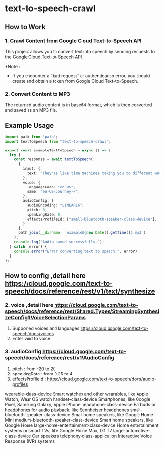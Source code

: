 # text-to-speech-crawl

## How to Work

### 1. Crawl Content from Google Cloud Text-to-Speech API

This project allows you to convert text into speech by sending requests to the [Google Cloud Text-to-Speech API](https://cloud.google.com/text-to-speech).

\*Note :

- If you encounter a "bad request" or authentication error, you should create and obtain a token from Google Cloud Text-to-Speech.

### 2. Convert Content to MP3

The returned audio content is in base64 format, which is then converted and saved as an MP3 file.

## Example Usage

```typescript
import path from "path";
import textToSpeech from "text-to-speech-crawl";

export const exampleTextToSpeech = async () => {
  try {
    const response = await textToSpeech(
      {
        input: {
          text: "They're like time machines taking you to different worlds and landscapes, and um, and I just can't get enough of it.",
        },
        voice: {
          languageCode: "en-US",
          name: "en-US-Journey-F",
        },
        audioConfig: {
          audioEncoding: "LINEAR16",
          pitch: 0,
          speakingRate: 0,
          effectsProfileId: ["small-bluetooth-speaker-class-device"],
        },
      },
      path.join(__dirname, `example${new Date().getTime()}.mp3`)
    );
    console.log("Audio saved successfully.");
  } catch (error) {
    console.error("Error converting text to speech:", error);
  }
};
```

## How to config ,detail here https://cloud.google.com/text-to-speech/docs/reference/rest/v1/text/synthesize

### 2. voice ,detail here https://cloud.google.com/text-to-speech/docs/reference/rest/Shared.Types/StreamingSynthesizeConfig#VoiceSelectionParams

1. Supported voices and languages https://cloud.google.com/text-to-speech/docs/voices
2. Enter void to voice.

### 3. audioConfig https://cloud.google.com/text-to-speech/docs/reference/rest/v1/AudioConfig

1. pitch : from -20 to 20
2. speakingRate : from 0.25 to 4
3. effectsProfileId : https://cloud.google.com/text-to-speech/docs/audio-profiles

wearable-class-device Smart watches and other wearables, like Apple Watch, Wear OS watch
handset-class-device Smartphones, like Google Pixel, Samsung Galaxy, Apple iPhone
headphone-class-device Earbuds or headphones for audio playback, like Sennheiser headphones
small-bluetooth-speaker-class-device Small home speakers, like Google Home Mini
medium-bluetooth-speaker-class-device Smart home speakers, like Google Home
large-home-entertainment-class-device Home entertainment systems or smart TVs, like Google Home Max, LG TV
large-automotive-class-device Car speakers
telephony-class-application Interactive Voice Response (IVR) systems
